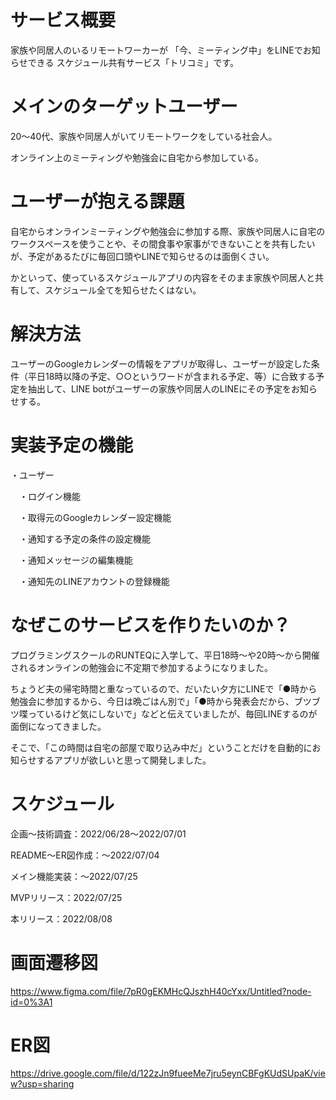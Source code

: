# サービス概要
家族や同居人のいるリモートワーカーが
「今、ミーティング中」をLINEでお知らせできる
スケジュール共有サービス「トリコミ」です。

# メインのターゲットユーザー
20〜40代、家族や同居人がいてリモートワークをしている社会人。

オンライン上のミーティングや勉強会に自宅から参加している。

# ユーザーが抱える課題
自宅からオンラインミーティングや勉強会に参加する際、家族や同居人に自宅のワークスペースを使うことや、その間食事や家事ができないことを共有したいが、予定があるたびに毎回口頭やLINEで知らせるのは面倒くさい。

かといって、使っているスケジュールアプリの内容をそのまま家族や同居人と共有して、スケジュール全てを知らせたくはない。

# 解決方法
ユーザーのGoogleカレンダーの情報をアプリが取得し、ユーザーが設定した条件（平日18時以降の予定、○○というワードが含まれる予定、等）に合致する予定を抽出して、LINE botがユーザーの家族や同居人のLINEにその予定をお知らせする。

# 実装予定の機能
・ユーザー

　・ログイン機能

　・取得元のGoogleカレンダー設定機能

　・通知する予定の条件の設定機能

　・通知メッセージの編集機能

　・通知先のLINEアカウントの登録機能

# なぜこのサービスを作りたいのか？
プログラミングスクールのRUNTEQに入学して、平日18時〜や20時〜から開催されるオンラインの勉強会に不定期で参加するようになりました。

ちょうど夫の帰宅時間と重なっているので、だいたい夕方にLINEで「●時から勉強会に参加するから、今日は晩ごはん別で」「●時から発表会だから、ブツブツ喋っているけど気にしないで」などと伝えていましたが、毎回LINEするのが面倒になってきました。

そこで、「この時間は自宅の部屋で取り込み中だ」ということだけを自動的にお知らせするアプリが欲しいと思って開発しました。

# スケジュール
企画〜技術調査：2022/06/28〜2022/07/01

README〜ER図作成：〜2022/07/04

メイン機能実装：〜2022/07/25

MVPリリース：2022/07/25

本リリース：2022/08/08

# 画面遷移図
https://www.figma.com/file/7pR0gEKMHcQJszhH40cYxx/Untitled?node-id=0%3A1

# ER図
https://drive.google.com/file/d/122zJn9fueeMe7jru5eynCBFgKUdSUpaK/view?usp=sharing